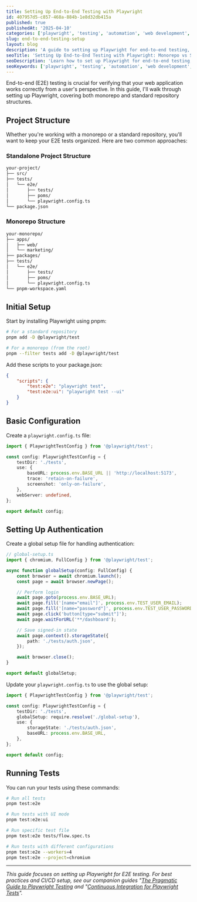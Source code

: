 ```yaml
---
title: Setting Up End-to-End Testing with Playwright
id: 407957d5-c857-468a-884b-1e8d32db415a
published: true
publishedAt: '2025-04-10'
categories: ['playwright', 'testing', 'automation', 'web development', 'quality assurance']
slug: end-to-end-testing-setup
layout: blog
description: 'A guide to setting up Playwright for end-to-end testing, covering both monorepo and standard repository structures.'
seoTitle: 'Setting Up End-to-End Testing with Playwright: Monorepo vs Standard Repository'
seoDescription: 'Learn how to set up Playwright for end-to-end testing, covering both monorepo and standard repository structures.'
seoKeywords: ['playwright', 'testing', 'automation', 'web development', 'quality assurance']
---
```


End-to-end (E2E) testing is crucial for verifying that your web application works correctly from a user's perspective. In this guide, I'll walk through setting up Playwright, covering both monorepo and standard repository structures.

## Project Structure

Whether you're working with a monorepo or a standard repository, you'll want to keep your E2E tests organized. Here are two common approaches:

### Standalone Project Structure

```bash
your-project/
├── src/
├── tests/
│   └── e2e/
│       ├── tests/
│       ├── poms/
│       └── playwright.config.ts
└── package.json
```

### Monorepo Structure

```bash
your-monorepo/
├── apps/
│   ├── web/
│   └── marketing/
├── packages/
├── tests/
│   └── e2e/
│       ├── tests/
│       ├── poms/
│       └── playwright.config.ts
└── pnpm-workspace.yaml
```

## Initial Setup

Start by installing Playwright using pnpm:

```bash
# For a standard repository
pnpm add -D @playwright/test

# For a monorepo (from the root)
pnpm --filter tests add -D @playwright/test
```

Add these scripts to your package.json:

```json
{
	"scripts": {
		"test:e2e": "playwright test",
		"test:e2e:ui": "playwright test --ui"
	}
}
```

## Basic Configuration

Create a `playwright.config.ts` file:

```typescript
import { PlaywrightTestConfig } from '@playwright/test';

const config: PlaywrightTestConfig = {
	testDir: './tests',
	use: {
		baseURL: process.env.BASE_URL || 'http://localhost:5173',
		trace: 'retain-on-failure',
		screenshot: 'only-on-failure',
	},
	webServer: undefined,
};

export default config;
```

## Setting Up Authentication

Create a global setup file for handling authentication:

```typescript
// global-setup.ts
import { chromium, FullConfig } from '@playwright/test';

async function globalSetup(config: FullConfig) {
	const browser = await chromium.launch();
	const page = await browser.newPage();

	// Perform login
	await page.goto(process.env.BASE_URL);
	await page.fill('[name="email"]', process.env.TEST_USER_EMAIL);
	await page.fill('[name="password"]', process.env.TEST_USER_PASSWORD);
	await page.click('button[type="submit"]');
	await page.waitForURL('**/dashboard');

	// Save signed-in state
	await page.context().storageState({
		path: './tests/auth.json',
	});

	await browser.close();
}

export default globalSetup;
```

Update your `playwright.config.ts` to use the global setup:

```typescript
import { PlaywrightTestConfig } from '@playwright/test';

const config: PlaywrightTestConfig = {
	testDir: './tests',
	globalSetup: require.resolve('./global-setup'),
	use: {
		storageState: './tests/auth.json',
		baseURL: process.env.BASE_URL,
	},
};

export default config;
```

## Running Tests

You can run your tests using these commands:

```bash
# Run all tests
pnpm test:e2e

# Run tests with UI mode
pnpm test:e2e:ui

# Run specific test file
pnpm test:e2e tests/flow.spec.ts

# Run tests with different configurations
pnpm test:e2e --workers=4
pnpm test:e2e --project=chromium
```

---

_This guide focuses on setting up Playwright for E2E testing. For best practices and CI/CD setup, see our companion guides "[The Pragmatic Guide to Playwright Testing](/blog/the-pragmatic-guide-to-playwright-testing) and "[Continuous Integration for Playwright Tests](/blog/playwright-ci-cd)"._
